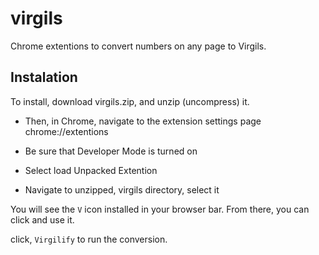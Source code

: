 # virgils
Chrome extentions to convert numbers on any page to Virgils.

## Instalation
To install, download virgils.zip, and unzip (uncompress) it.

- Then, in Chrome, navigate to the extension settings page
chrome://extentions

- Be sure that Developer Mode is turned on

- Select load Unpacked Extention

- Navigate to unzipped, virgils directory, select it

You will see the `V` icon installed in your browser bar. From there, you can click and use it. 

click, `Virgilify` to run the conversion. 